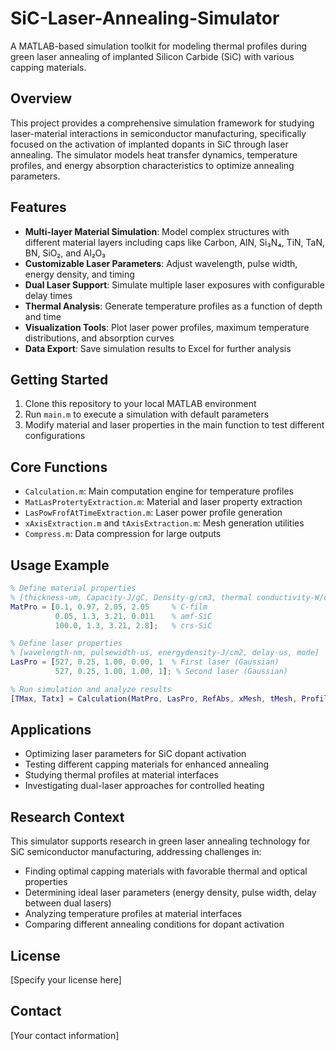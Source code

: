 # SiC-Laser-Annealing-Simulator

A MATLAB-based simulation toolkit for modeling thermal profiles during green laser annealing of implanted Silicon Carbide (SiC) with various capping materials.

## Overview

This project provides a comprehensive simulation framework for studying laser-material interactions in semiconductor manufacturing, specifically focused on the activation of implanted dopants in SiC through laser annealing. The simulator models heat transfer dynamics, temperature profiles, and energy absorption characteristics to optimize annealing parameters.

## Features

- **Multi-layer Material Simulation**: Model complex structures with different material layers including caps like Carbon, AlN, Si₃N₄, TiN, TaN, BN, SiO₂, and Al₂O₃
- **Customizable Laser Parameters**: Adjust wavelength, pulse width, energy density, and timing
- **Dual Laser Support**: Simulate multiple laser exposures with configurable delay times
- **Thermal Analysis**: Generate temperature profiles as a function of depth and time
- **Visualization Tools**: Plot laser power profiles, maximum temperature distributions, and absorption curves
- **Data Export**: Save simulation results to Excel for further analysis

## Getting Started

1. Clone this repository to your local MATLAB environment
2. Run `main.m` to execute a simulation with default parameters
3. Modify material and laser properties in the main function to test different configurations

## Core Functions

- `Calculation.m`: Main computation engine for temperature profiles
- `MatLasProtertyExtraction.m`: Material and laser property extraction
- `LasPowFrofAtTimeExtraction.m`: Laser power profile generation
- `xAxisExtraction.m` and `tAxisExtraction.m`: Mesh generation utilities
- `Compress.m`: Data compression for large outputs

## Usage Example

```matlab
% Define material properties
% [thickness-um, Capacity-J/gC, Density-g/cm3, thermal conductivity-W/cmK]
MatPro = [0.1, 0.97, 2.05, 2.05     % C-film
          0.05, 1.3, 3.21, 0.011    % amf-SiC
          100.0, 1.3, 3.21, 2.8];   % crs-SiC

% Define laser properties
% [wavelength-nm, pulsewidth-us, energydensity-J/cm2, delay-us, mode]
LasPro = [527, 0.25, 1.00, 0.00, 1  % First laser (Gaussian)
          527, 0.25, 1.00, 1.00, 1]; % Second laser (Gaussian)

% Run simulation and analyze results
[TMax, Tatx] = Calculation(MatPro, LasPro, RefAbs, xMesh, tMesh, ProfilAtDepth);
```

## Applications

- Optimizing laser parameters for SiC dopant activation
- Testing different capping materials for enhanced annealing
- Studying thermal profiles at material interfaces
- Investigating dual-laser approaches for controlled heating

## Research Context

This simulator supports research in green laser annealing technology for SiC semiconductor manufacturing, addressing challenges in:

- Finding optimal capping materials with favorable thermal and optical properties
- Determining ideal laser parameters (energy density, pulse width, delay between dual lasers)
- Analyzing temperature profiles at material interfaces
- Comparing different annealing conditions for dopant activation

## License

[Specify your license here]

## Contact

[Your contact information] 
